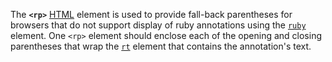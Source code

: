 The **`<rp>`** [HTML](https://developer.mozilla.org/en-US/docs/Web/HTML) element is used to provide fall-back parentheses for browsers that do not support display of ruby annotations using the [`ruby`](ruby!) element. One `<rp>` element should enclose each of the opening and closing parentheses that wrap the [`rt`](rt!) element that contains the annotation's text.

